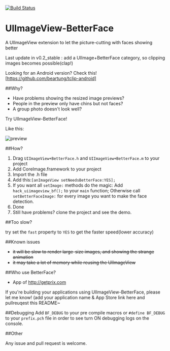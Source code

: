 [![Build Status](https://travis-ci.org/croath/UIImageView-BetterFace.svg)](https://travis-ci.org/croath/UIImageView-BetterFace)

UIImageView-BetterFace
======================

A UIImageView extension to let the picture-cutting with faces showing better

Last update in v0.2_stable : add a UIImage+BetterFace category, so clipping images becomes possible(clap!)

Looking for an Android version? Check this! [https://github.com/beartung/tclip-android]

##Why?

 - Have problems showing the resized image previews?
 - People in the preview only have chins but not faces?
 - A group photo doesn't look well?

Try UIImageView-BetterFace!

Like this:

![preview](https://raw.github.com/croath/UIImageView-BetterFace/master/doc/preview.png)

##How?

 1. Drag `UIImageView+BetterFace.h` and `UIImageView+BetterFace.m` to your project
 2. Add CoreImage.framework to your project
 3. Import the .h file
 4. Add this:`[anImageView setNeedsBetterFace:YES];`
 5. If you want all `setImage:` methods do the magic: Add `hack_uiimageview_bf();` to your `main` function; Otherwise call `setBetterFaceImage:` for every image you want to make the face detection.
 6. Done
 7. Still have problems? clone the project and see the demo.

##Too slow?

try set the `fast` property to `YES` to get the faster speed(lower accuracy)

##Known issues

 - ~~it will be slow to render large-size images, and showing the strange animation~~
 - ~~it may take a lot of memory while reusing the UIImageView~~

##Who use BetterFace?

 - App of http://getprix.com

If you're building your applications using UIImageView-BetterFace, please let me know! (add your application name & App Store link here and pullreuqest this README~

##Debugging
Add `BF_DEBUG` to your pre compile macros or `#define BF_DEBUG` to your `prefix.pch` file in order to see turn ON debugging logs on the console.

##Other

Any issue and pull request is welcome.
